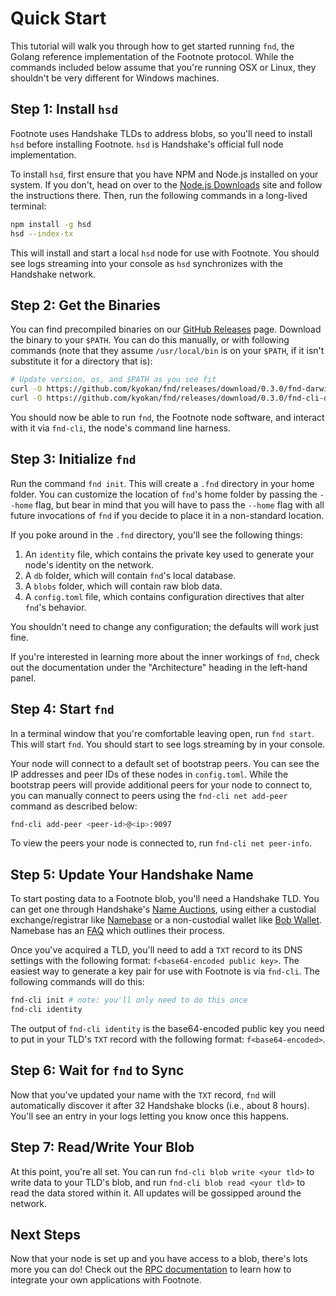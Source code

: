 # Quick Start

This tutorial will walk you through how to get started running `fnd`,
the Golang reference implementation of the Footnote protocol. While the
commands included below assume that you're running OSX or Linux, they
shouldn't be very different for Windows machines.

## Step 1: Install `hsd`

Footnote uses Handshake TLDs to address blobs, so you'll need to install
`hsd` before installing Footnote. `hsd` is Handshake's official full node
implementation.

To install `hsd`, first ensure that you have NPM and Node.js installed
on your system. If you don't, head on over to the [Node.js
Downloads](https://nodejs.org/en/download/) site and follow the
instructions there. Then, run the following commands in a long-lived
terminal:

``` bash
npm install -g hsd
hsd --index-tx
```

This will install and start a local `hsd` node for use with Footnote. You
should see logs streaming into your console as `hsd` synchronizes with
the Handshake network.

## Step 2: Get the Binaries

You can find precompiled binaries on our [GitHub Releases](https://github.com/kyokan/fnd/releases) page. Download the binary to your `$PATH`. You can do this manually, or with following commands (note that they assume `/usr/local/bin` is on your `$PATH`, if it isn't substitute it for a directory that is):

``` bash
# Update version, os, and $PATH as you see fit
curl -O https://github.com/kyokan/fnd/releases/download/0.3.0/fnd-darwin-amd64 > /usr/local/bin/fnd
curl -O https://github.com/kyokan/fnd/releases/download/0.3.0/fnd-cli-darwin-amd64 > /usr/local/bin/fnd-cli
```

You should now be able to run `fnd`, the Footnote node software, and
interact with it via `fnd-cli`, the node's command line harness.

## Step 3: Initialize `fnd`

Run the command `fnd init`. This will create a `.fnd` directory in
your home folder. You can customize the location of `fnd`'s home
folder by passing the `--home` flag, but bear in mind that you will have
to pass the `--home` flag with all future invocations of `fnd` if you
decide to place it in a non-standard location.

If you poke around in the `.fnd` directory, you'll see the following
things:

1.  An `identity` file, which contains the private key used to generate
    your node's identity on the network.
2.  A `db` folder, which will contain `fnd`'s local database.
3.  A `blobs` folder, which will contain raw blob data.
4.  A `config.toml` file, which contains configuration directives that
    alter `fnd`'s behavior.

You shouldn't need to change any configuration; the defaults will work
just fine.

If you're interested in learning more about the inner workings of
`fnd`, check out the documentation under the "Architecture" heading in
the left-hand panel.

## Step 4: Start `fnd`

In a terminal window that you're comfortable leaving open, run `fnd
start`. This will start `fnd`. You should start to see logs streaming
by in your console.

Your node will connect to a default set of bootstrap peers. You can see
the IP addresses and peer IDs of these nodes in `config.toml`. While the
bootstrap peers will provide additional peers for your node to connect
to, you can manually connect to peers using the `fnd-cli net add-peer`
command as described below:

``` bash
fnd-cli add-peer <peer-id>@<ip>:9097
```

To view the peers your node is connected to, run `fnd-cli net
peer-info`.

## Step 5: Update Your Handshake Name

To start posting data to a Footnote blob, you'll need a Handshake TLD. You
can get one through Handshake's [Name
Auctions](https://hsd-dev.org/guides/auctions.html), using either a
custodial exchange/registrar like [Namebase](https://www.namebase.io) or
a non-custodial wallet like [Bob
Wallet](https://github.com/kyokan/bob-wallet). Namebase has an
[FAQ](https://www.namebase.io/faq/) which outlines their process.

Once you've acquired a TLD, you'll need to add a `TXT` record to its DNS
settings with the following format: `f<base64-encoded public key>`.
The easiest way to generate a key pair for use with Footnote is via
`fnd-cli`. The following commands will do this:

``` bash
fnd-cli init # note: you'll only need to do this once
fnd-cli identity
```

The output of `fnd-cli identity` is the base64-encoded public key you need
to put in your TLD's `TXT` record with the following format: `f<base64-encoded>`.

## Step 6: Wait for `fnd` to Sync

Now that you've updated your name with the `TXT` record, `fnd` will
automatically discover it after 32 Handshake blocks (i.e., about 8
hours). You'll see an entry in your logs letting you know once this
happens.

## Step 7: Read/Write Your Blob

At this point, you're all set. You can run `fnd-cli blob write <your
tld>` to write data to your TLD's blob, and run `fnd-cli blob read <your
tld>` to read the data stored within it. All updates will be gossipped
around the network.

## Next Steps

Now that your node is set up and you have access to a blob, there's lots
more you can do\! Check out the [RPC documentation](./rpc.md) to
learn how to integrate your own applications with Footnote.
